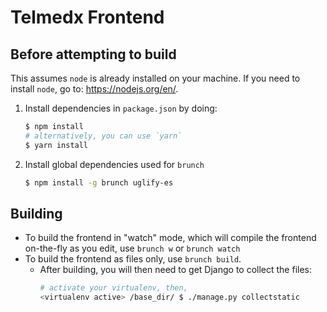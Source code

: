 Telmedx Frontend
================

Before attempting to build
--------------------------
This assumes `node` is already installed on your machine. If you need to 
install `node`, go to: https://nodejs.org/en/.

1.  Install dependencies in `package.json` by doing: 
    ```bash  
    $ npm install 
    # alternatively, you can use `yarn`
    $ yarn install
    ```
2. Install global dependencies used for `brunch`
   ```bash
   $ npm install -g brunch uglify-es
   ```
   
Building
--------
* To build the frontend in "watch" mode, which will compile the frontend
  on-the-fly as you edit, use `brunch w` or `brunch watch`
* To build the frontend as files only, use `brunch build`.
    * After building, you will then need to get Django to collect the files:
      ```bash
      # activate your virtualenv, then,
      <virtualenv active> /base_dir/ $ ./manage.py collectstatic
      ```
